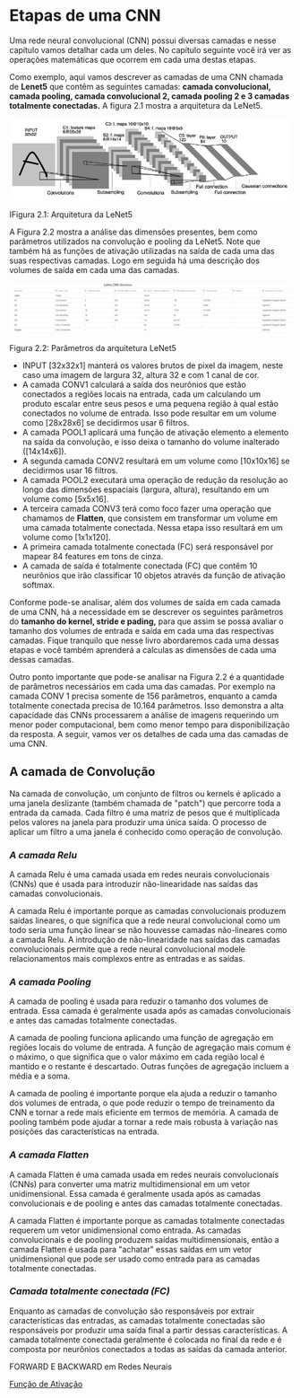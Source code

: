 # Etapas de uma CNN

Uma rede neural convolucional (CNN) possui diversas camadas e nesse capítulo vamos detalhar cada um deles. No capítulo seguinte você irá ver as operações matemáticas que ocorrem em cada uma destas etapas. 

Como exemplo, aqui vamos descrever as camadas de uma CNN chamada de **Lenet5** que contêm as seguintes camadas: **camada convolucional, camada pooling, camada convolucional 2, camada pooling 2 e 3 camadas totalmente conectadas.** A figura 2.1 mostra a arquitetura da LeNet5.

<p align='center'> 
<img src='https://github.com/Octo-IA/Material-Conhecimento/blob/main/docs/material/redes-cnns/imagens/etapas_cnns/arquitetura_LeNet5.jpg?raw=true'>
</p>

IFigura 2.1: Arquitetura da LeNet5

A Figura 2.2 mostra a análise das dimensões presentes, bem como parâmetros utilizados na convolução e pooling da LeNet5. Note que também há as funções de ativação utilizadas na saída de cada uma das suas respectivas camadas. Logo em seguida há uma descrição dos volumes de saída em cada uma das camadas. 

<p align='center'>
<img src='https://github.com/Octo-IA/Material-Conhecimento/blob/main/docs/material/redes-cnns/imagens/etapas_cnns/leNet_Structure.png?raw=true'>
</p>

Figura 2.2: Parâmetros da arquitetura LeNet5

- INPUT [32x32x1] manterá os valores brutos de pixel da imagem, neste caso uma imagem de largura 32, altura 32 e com 1 canal de cor.
- A camada CONV1 calculará a saída dos neurônios que estão conectados a regiões locais na entrada, cada um calculando um produto escalar entre seus pesos e uma pequena região à qual estão conectados no volume de entrada. Isso pode resultar em um volume como [28x28x6] se decidirmos usar 6 filtros.
- A camada POOL1 aplicará uma função de ativação elemento a elemento na saída da convolução, e isso deixa o tamanho do volume inalterado ([14x14x6]).
- A segunda camada CONV2 resultará em um volume como [10x10x16] se decidirmos usar 16 filtros.
- A camada POOL2 executará uma operação de redução da resolução ao longo das dimensões espaciais (largura, altura), resultando em um volume como [5x5x16].
- A terceira camada CONV3 terá como foco fazer uma operação que chamamos de **Flatten**, que consistem em transformar um volume em uma camada totalmente conectada. Nessa etapa isso resultará em um volume como [1x1x120].
- A primeira camada totalmente conectada (FC) será responsável por mapear 84 features em tons de cinza.
- A camada de saída é totalmente conectada (FC) que contêm 10 neurônios que irão classificar 10 objetos através da função de ativação softmax.

Conforme pode-se analisar, além dos volumes de saída em cada camada de uma CNN, há a necessidade em se descrever os seguintes parâmetros do **tamanho do kernel, stride e pading,** para que assim se possa avaliar o tamanho dos volumes de entrada e saída em cada uma das respectivas camadas. Fique tranquilo que nesse livro abordaremos cada uma dessas etapas e você também aprenderá a calculas as dimensões de cada uma dessas camadas. 

Outro ponto importante que pode-se analisar na Figura 2.2 é a quantidade de parâmetros necessários em cada uma das camadas. Por exemplo na camada CONV 1 precisa somente de 156 parâmetros, enquanto a camda totalmente conectada precisa de 10.164 parâmetros. Isso demonstra a alta capacidade das CNNs processarem a análise de imagens requerindo um menor poder computacional, bem como menor tempo para disponibilização da resposta. A seguir, vamos ver os detalhes de cada uma das camadas de uma CNN. 

## **A camada de Convolução**

Na camada de convolução, um conjunto de filtros ou kernels é aplicado a uma janela deslizante (também chamada de "patch") que percorre toda a entrada da camada. Cada filtro é uma matriz de pesos que é multiplicada pelos valores na janela para produzir uma única saída. O processo de aplicar um filtro a uma janela é conhecido como operação de convolução.

### *A camada Relu*

A camada Relu é uma camada usada em redes neurais convolucionais (CNNs) que é usada para introduzir não-linearidade nas saídas das camadas convolucionais. 

A camada Relu é importante porque as camadas convolucionais produzem saídas lineares, o que significa que a rede neural convolucional como um todo seria uma função linear se não houvesse camadas não-lineares como a camada Relu. A introdução de não-linearidade nas saídas das camadas convolucionais permite que a rede neural convolucional modele relacionamentos mais complexos entre as entradas e as saídas.

### *A camada Pooling*

A camada de pooling é usada para reduzir o tamanho dos volumes de entrada. Essa camada é geralmente usada após as camadas convolucionais e antes das camadas totalmente conectadas.

A camada de pooling funciona aplicando uma função de agregação em regiões locais do volume de entrada. A função de agregação mais comum é o máximo, o que significa que o valor máximo em cada região local é mantido e o restante é descartado. Outras funções de agregação incluem a média e a soma.

A camada de pooling é importante porque ela ajuda a reduzir o tamanho dos volumes de entrada, o que pode reduzir o tempo de treinamento da CNN e tornar a rede mais eficiente em termos de memória. A camada de pooling também pode ajudar a tornar a rede mais robusta à variação nas posições das características na entrada.

### *A camada Flatten*

A camada Flatten é uma camada usada em redes neurais convolucionais (CNNs) para converter uma matriz multidimensional em um vetor unidimensional. Essa camada é geralmente usada após as camadas convolucionais e de pooling e antes das camadas totalmente conectadas.

A camada Flatten é importante porque as camadas totalmente conectadas requerem um vetor unidimensional como entrada. As camadas convolucionais e de pooling produzem saídas multidimensionais, então a camada Flatten é usada para "achatar" essas saídas em um vetor unidimensional que pode ser usado como entrada para as camadas totalmente conectadas.

### *Camada totalmente conectada (FC)*

Enquanto as camadas de convolução são responsáveis por extrair características das entradas, as camadas totalmente conectadas são responsáveis por produzir uma saída final a partir dessas características. A camada totalmente conectada geralmente é colocada no final da rede e é composta por neurônios conectados a todas as saídas da camada anterior.

FORWARD E BACKWARD em Redes Neurais

[Função de Ativação](https://www.notion.so/Fun-o-de-Ativa-o-b9f2b56735c34c00bee2e3c1e7e351fc?pvs=21)